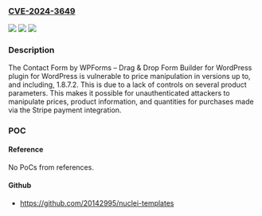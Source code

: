 ### [CVE-2024-3649](https://cve.mitre.org/cgi-bin/cvename.cgi?name=CVE-2024-3649)
![](https://img.shields.io/static/v1?label=Product&message=Contact%20Form%20by%20WPForms%20%E2%80%93%20Drag%20%26%20Drop%20Form%20Builder%20for%20WordPress&color=blue)
![](https://img.shields.io/static/v1?label=Version&message=*%3C%3D%201.8.7.2%20&color=brighgreen)
![](https://img.shields.io/static/v1?label=Vulnerability&message=CWE-472%20External%20Control%20of%20Assumed-Immutable%20Web%20Parameter&color=brighgreen)

### Description

The Contact Form by WPForms – Drag & Drop Form Builder for WordPress plugin for WordPress is vulnerable to price manipulation in versions up to, and including, 1.8.7.2. This is due to a lack of controls on several product parameters. This makes it possible for unauthenticated attackers to manipulate prices, product information, and quantities for purchases made via the Stripe payment integration.

### POC

#### Reference
No PoCs from references.

#### Github
- https://github.com/20142995/nuclei-templates

